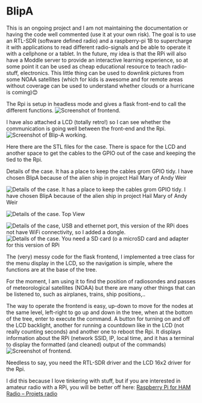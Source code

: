 # BlipA
This is an ongoing project and I am not maintaining the documentation or having the code well commented (use it at your own risk). 
The goal is to use an RTL-SDR (software defined radio) and a raspberry-pi 1B to supercharge it with applications to read different radio-signals and be able to operate it with a cellphone or a tablet. In the future, my idea is that the RPi will also have a Moddle server to provide an interactive learning experience, so at some point it can be used as cheap educational resource to teach radio-stuff, electronics. This little thing can be used to downlink pictures from some NOAA satellites (which for kids is awesome and for remote areas without coverage can be used to understand whether clouds or a hurricane is coming)😊

The Rpi is setup in headless mode and gives a flask front-end to call the different functions. 
![Screenshot of frontend.](https://github.com/JDeRiVe/BlipA/blob/main/BlipA_pictures/BlipA_Screenshoot_clear.png)

I have also attached a LCD (totally retro!) so I can see whether the communication is going well between the front-end and the Rpi.
![Screenshot of Blip-A working.](https://github.com/JDeRiVe/BlipA/blob/main/BlipA_pictures/BlipA__LCDworking.jpg)

Here there are the STL files for the case. There is space for the LCD and another space to get the cables to the GPIO out of the case and keeping the tied to the Rpi.

Details of the case. It has a place to keep the cables grom GPIO tidy. I have chosen BlipA because of the alien ship in project Hail Mary of Andy Weir

![Details of the case. It has a place to keep the cables grom GPIO tidy. I have chosen BlipA because of the alien ship in project Hail Mary of Andy Weir](https://github.com/JDeRiVe/BlipA/blob/main/BlipA_pictures/BlipA__side.jpg)


![Details of the case. Top View](https://github.com/JDeRiVe/BlipA/blob/main/BlipA_pictures/BlipA__top.jpg)

![Details of the case, USB and ethernet port, this version of the RPi does not have WiFi connectivity, so I added a dongle.](https://github.com/JDeRiVe/BlipA/blob/main/BlipA_pictures/BlipA__USB_ether.jpg)
![Details of the case. You need a SD card (o a microSD card and adapter for this version of RPi](https://github.com/JDeRiVe/BlipA/blob/main/BlipA_pictures/blipA__power_microSD.jpg)

The (very) messy code for the flask frontend, I implemented a tree class for the menu display in the LCD, so the navigation is simple, where the functions are at the base of the tree.

For the moment, I am using it to find the position of radiosondes and passes of meteorological satellites (NOAA) but there are many other things that can be listened to, such as airplanes, trains, ship positions,..

The way to operate the frontend is easy, up-down to move for the nodes at the same level, left-right to go up and down in the tree, when at the bottom of the tree, enter to execute the command. A button for turning on and off the LCD backlight, another for running a countdown like in the LCD (not really counting seconds) and another one to reboot the Rpi. It displays information about the RPi (network SSID, IP, local time, and it has a terminal to display the formatted (and cleaned) output of the commands)
![Screenshot of frontend.](https://github.com/JDeRiVe/BlipA/blob/main/BlipA_pictures/BlipA_Screenshoot_clear.png)

Needless to say, you need the RTL-SDR driver and the LCD 16x2 driver for the Rpi.

I did this because I love tinkering with stuff, but if you are interested in amateur radio with a RPi, you will be better off here: [Raspberry Pi for HAM Radio – Projets radio](https://hamprojects.wordpress.com/2020/09/06/raspberry-pi-for-ham-radio/)

